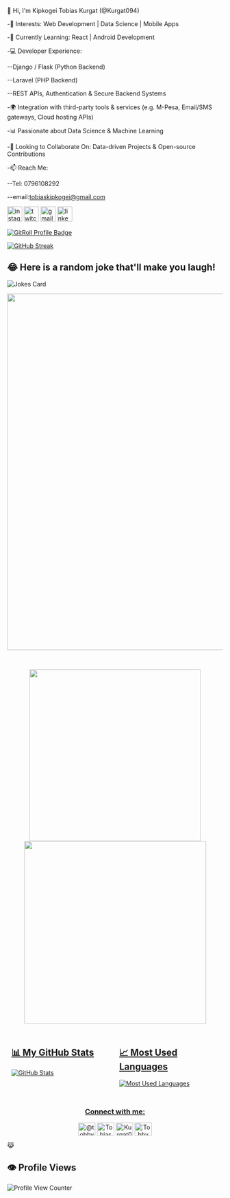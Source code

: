 👋 Hi, I'm Kipkogei Tobias Kurgat (@Kurgat094)

-👀 Interests: Web Development | Data Science | Mobile Apps

-🌱 Currently Learning: React | Android Development

-💻 Developer Experience:

  --Django / Flask (Python Backend)
  
  --Laravel (PHP Backend)
  
  --REST APIs, Authentication & Secure Backend Systems
  
-🌍 Integration with third-party tools & services (e.g. M-Pesa, Email/SMS gateways, Cloud hosting APIs)

-📊 Passionate about Data Science & Machine Learning

-🤝 Looking to Collaborate On: Data-driven Projects & Open-source Contributions

-📫 Reach Me:

  --Tel: 0796108292
  
  --email:tobiaskipkogei@gmail.com

<div align="left">
 <a href="https://instagram.com/t.o.b.ykurgat"> <img src="https://img.shields.io/static/v1?message=Instagram&logo=instagram&label=&color=E4405F&logoColor=white&labelColor=&style=for-the-badge" height="35" alt="instagram logo"  /></a>
  <a href="https://twitter.com/@Tobby094"><img src="https://img.shields.io/static/v1?message=Twitter&logo=twitter&label=&color=9146FF&logoColor=white&labelColor=&style=for-the-badge" height="35" alt="twitch logo"  /><a/>
 <a href="tobiaskipkogei@gmail.com"> <img src="https://img.shields.io/static/v1?message=Gmail&logo=gmail&label=&color=D14836&logoColor=white&labelColor=&style=for-the-badge" height="35" alt="gmail logo"  /></a>
  <a href="www.linkedin.com/in/tobby-kurgat-844b12280"><img src="https://img.shields.io/static/v1?message=LinkedIn&logo=linkedin&label=&color=0077B5&logoColor=white&labelColor=&style=for-the-badge" height="35" alt="linkedin logo"  /></a>
</div>   
  
<!--
Kurgat094/Kurgat094 is a ✨ special ✨ repository because its `README.md` (this file) appears on your GitHub profile.
You can click the Preview link to take a look at your changes.
--->
<a href="https://gitroll.io/profile/ucHkkZNUdnCaPD6gXxmsjEE2vsa32" target="_blank"><img src="https://gitroll.io/api/badges/profiles/v1/ucHkkZNUdnCaPD6gXxmsjEE2vsa32" alt="GitRoll Profile Badge"/></a>



[![GitHub Streak](https://streak-stats.demolab.com/?user=Kurgat094&theme=tokyonight)](https://git.io/streak-stats)



## 😂 Here is a random joke that'll make you laugh!
![Jokes Card](https://readme-jokes.vercel.app/api)
 
 <p align="center">
  <img width="830" src="https://github-readme-activity-graph.vercel.app/graph?username=Kurgat094&bg_color=21232a&color=a8eeff&line=61dafb&point=f0fcff&area=true&hide_border=false" />
<a href="https://github.com/Kurgat094/github-stats">
</p>
  <br>
 <p align="center">
  <img width="400" src="https://github-readme-stats.vercel.app/api?username=Kurgat094&count_private=true&show_icons=true&theme=react" />  <img width="425" src="https://streak-stats.demolab.com/?user=Kurgat094&theme=react" />
</p>

<div style="display: flex;">

  <div style="flex: 50%; padding: 10px;">
    <h2>📊 My GitHub Stats</h2>
    <img src="https://github-readme-stats.vercel.app/api?username=Kurgat094&show_icons=true" alt="GitHub Stats" />
  </div>

  <div style="flex: 50%; padding: 10px;">
    <h2>📈 Most Used Languages</h2>
    <img src="https://github-readme-stats.vercel.app/api/top-langs/?username=Kurgat094&theme=blue-green" alt="Most Used Languages" />
  </div>

</div>
<br>
<h3 align="center" style="margin-top:20px;">Connect with me:</h3>
<p align="center">
<a href="https://twitter.com/@Tobby094" target="blank"><img align="center" src="https://raw.githubusercontent.com/rahuldkjain/github-profile-readme-generator/master/src/images/icons/Social/twitter.svg" alt="@tobby" height="30" width="40" /></a>
<a href="www.linkedin.com/in/tobby-kurgat-844b12280" target="blank"><img align="center" src="https://raw.githubusercontent.com/rahuldkjain/github-profile-readme-generator/master/src/images/icons/Social/linked-in-alt.svg" alt="Tobias Kurgat" height="30" width="40" /></a>
<a href="https://fb.com/Tobby Kurgat" target="blank"><img align="center" src="https://raw.githubusercontent.com/rahuldkjain/github-profile-readme-generator/master/src/images/icons/Social/facebook.svg" alt="Kurgat094" height="30" width="40" /></a>
<a href="https://instagram.com/kurgat.toby/" target="blank"><img align="center" src="https://raw.githubusercontent.com/rahuldkjain/github-profile-readme-generator/master/src/images/icons/Social/instagram.svg" alt="Tobby" height="30" width="40" /></a>
</p> <p>😹 </p>

## 👁️ Profile Views
![Profile View Counter](https://komarev.com/ghpvc/?username=Kurgat094)
